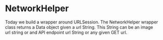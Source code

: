 # NetworkHelper

Today we build a wrapper around URLSession. The NetworkHelper wrapper class returns a Data object given a url String. This String can be an image url string or and API endpoint url String or any given GET url. 
